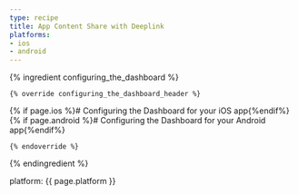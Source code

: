 ```yaml
---
type: recipe
title: App Content Share with Deeplink
platforms:
- ios
- android
---
```


{% ingredient configuring_the_dashboard %}

	{% override configuring_the_dashboard_header %}

{% if page.ios %}# Configuring the Dashboard for your iOS app{%endif%}
{% if page.android %}# Configuring the Dashboard for your Android app{%endif%}
	
	{% endoverride %}

{% endingredient %}

platform: {{ page.platform }}
